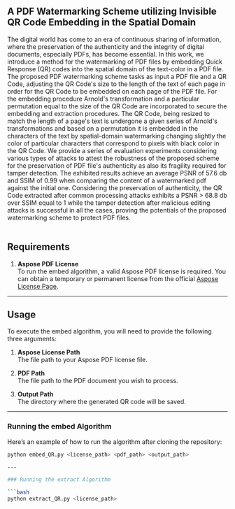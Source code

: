 ## A PDF Watermarking Scheme utilizing Invisible QR Code Embedding in the Spatial Domain <br>

The digital world has come to an era of continuous sharing of information, where the preservation of the authenticity and the integrity of digital documents, especially PDFs, has become essential. In this work, we introduce a method for the watermarking of PDF files by embedding Quick Response (QR) codes into the spatial domain of the text-color in a PDF file. The proposed PDF watermarking scheme tasks as input a PDF file and a QR Code, adjusting the QR Code's size to the  length of the text of each page in order for the QR Code to be embedded on each page of the PDF file. For the embedding procedure Arnold's transformation and a particular permutation equal to the size of the QR Code are incorporated to secure the embedding and extraction procedures. The QR Code, being resized to match the length of a page's text is undergone a given series of Arnold's transformations and based on a permutation it is embedded in the characters of the text by spatial-domain watermarking changing slightly the color of particular characters that correspond to pixels with black color in the QR Code. We provide a series of evaluation experiments considering various types of attacks to attest the robustness of the proposed scheme for the preservation of PDF file's authenticity as also its fragility required for tamper detection. The exhibited results achieve an average PSNR of 57.6 db and SSIM of 0.99 when comparing the content of a watermarked pdf against the initial one. Considering the preservation of authenticity, the QR Code extracted after common processing attacks exhibits a PSNR > 68.8 db over SSIM equal to 1 while the tamper detection after malicious editing attacks is successful in all the cases, proving the potentials of the proposed watermarking scheme to protect PDF files. <br><br>


## Requirements

1. **Aspose PDF License**  
   To run the embed algorithm, a valid Aspose PDF license is required. You can obtain a temporary or permanent license from the official [Aspose License Page](https://purchase.aspose.com/temporary-license/).

---

## Usage

To execute the embed algorithm, you will need to provide the following three arguments:

1. **Aspose License Path**  
   The file path to your Aspose PDF license file.

2. **PDF Path**  
   The file path to the PDF document you wish to process.

3. **Output Path**  
   The directory where the generated QR code will be saved.

---

### Running the embed Algorithm

Here’s an example of how to run the algorithm after cloning the repository:

```bash
python embed_QR.py <license_path> <pdf_path> <output_path>

---

### Running the extract Algorithm

```bash
python extract_QR.py <license_path>

